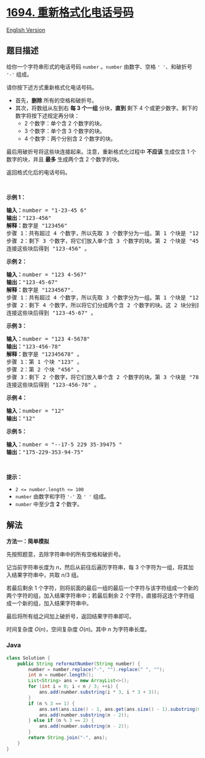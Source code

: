 # [1694. 重新格式化电话号码](https://leetcode.cn/problems/reformat-phone-number)

[English Version](/solution/1600-1699/1694.Reformat%20Phone%20Number/README_EN.md)

## 题目描述

<p>给你一个字符串形式的电话号码 <code>number</code> 。<code>number</code> 由数字、空格 <code>' '</code>、和破折号 <code>'-'</code> 组成。</p>

<p>请你按下述方式重新格式化电话号码。</p>

<ul>
	<li>首先，<strong>删除</strong> 所有的空格和破折号。</li>
	<li>其次，将数组从左到右 <strong>每 3 个一组</strong> 分块，<strong>直到 </strong>剩下 4 个或更少数字。剩下的数字将按下述规定再分块：
	<ul>
		<li>2 个数字：单个含 2 个数字的块。</li>
		<li>3 个数字：单个含 3 个数字的块。</li>
		<li>4 个数字：两个分别含 2 个数字的块。</li>
	</ul>
	</li>
</ul>

<p>最后用破折号将这些块连接起来。注意，重新格式化过程中 <strong>不应该</strong> 生成仅含 1 个数字的块，并且 <strong>最多</strong> 生成两个含 2 个数字的块。</p>

<p>返回格式化后的电话号码。</p>

<p> </p>

<p><strong>示例 1：</strong></p>

<pre>
<strong>输入：</strong>number = "1-23-45 6"
<strong>输出：</strong>"123-456"
<strong>解释：</strong>数字是 "123456"
步骤 1：共有超过 4 个数字，所以先取 3 个数字分为一组。第 1 个块是 "123" 。
步骤 2：剩下 3 个数字，将它们放入单个含 3 个数字的块。第 2 个块是 "456" 。
连接这些块后得到 "123-456" 。</pre>

<p><strong>示例 2：</strong></p>

<pre>
<strong>输入：</strong>number = "123 4-567"
<strong>输出：</strong>"123-45-67"
<strong>解释：</strong>数字是 "1234567".
步骤 1：共有超过 4 个数字，所以先取 3 个数字分为一组。第 1 个块是 "123" 。
步骤 2：剩下 4 个数字，所以将它们分成两个含 2 个数字的块。这 2 块分别是 "45" 和 "67" 。
连接这些块后得到 "123-45-67" 。
</pre>

<p><strong>示例 3：</strong></p>

<pre>
<strong>输入：</strong>number = "123 4-5678"
<strong>输出：</strong>"123-456-78"
<strong>解释：</strong>数字是 "12345678" 。
步骤 1：第 1 个块 "123" 。
步骤 2：第 2 个块 "456" 。
步骤 3：剩下 2 个数字，将它们放入单个含 2 个数字的块。第 3 个块是 "78" 。
连接这些块后得到 "123-456-78" 。</pre>

<p><strong>示例 4：</strong></p>

<pre>
<strong>输入：</strong>number = "12"
<strong>输出：</strong>"12"
</pre>

<p><strong>示例 5：</strong></p>

<pre>
<strong>输入：</strong>number = "--17-5 229 35-39475 "
<strong>输出：</strong>"175-229-353-94-75"
</pre>

<p> </p>

<p><strong>提示：</strong></p>

<ul>
	<li><code>2 <= number.length <= 100</code></li>
	<li><code>number</code> 由数字和字符 <code>'-'</code> 及 <code>' '</code> 组成。</li>
	<li><code>number</code> 中至少含 <strong>2</strong> 个数字。</li>
</ul>

## 解法

**方法一：简单模拟**

先按照题意，去除字符串中的所有空格和破折号。

记当前字符串长度为 $n$，然后从前往后遍历字符串，每 $3$ 个字符为一组，将其加入结果字符串中，共取 $n / 3$ 组。

若最后剩余 $1$ 个字符，则将前面的最后一组的最后一个字符与该字符组成一个新的两个字符的组，加入结果字符串中；若最后剩余 $2$ 个字符，直接将这连个字符组成一个新的组，加入结果字符串中。

最后将所有组之间加上破折号，返回结果字符串即可。

时间复杂度 $O(n)$，空间复杂度 $O(n)$。其中 $n$ 为字符串长度。

### **Java**

```java
class Solution {
    public String reformatNumber(String number) {
        number = number.replace("-", "").replace(" ", "");
        int n = number.length();
        List<String> ans = new ArrayList<>();
        for (int i = 0; i < n / 3; ++i) {
            ans.add(number.substring(i * 3, i * 3 + 3));
        }
        if (n % 3 == 1) {
            ans.set(ans.size() - 1, ans.get(ans.size() - 1).substring(0, 2));
            ans.add(number.substring(n - 2));
        } else if (n % 3 == 2) {
            ans.add(number.substring(n - 2));
        }
        return String.join("-", ans);
    }
}
```
